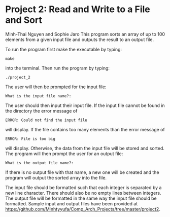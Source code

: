# Project 2: Read and Write to a File and Sort 

Minh-Thai Nguyen and Sophie Jaro
This program sorts an array of up to 100 elements from a given input file and outputs the result to an output file.

To run the program first make the executable by typing:

    make

into the terminal. Then run the program by typing:

    ./project_2

The user will then be prompted for the input file:

    What is the input file name?: 

The user should then input their input file. If the input file cannot be found in the directory the error message of

    ERROR: Could not find the input file
    
will display. If the file contains too many elements than the error message of

    ERROR: File is too big
 
will display. Otherwise, the data from the input file will be stored and sorted. The program will then prompt the user for an output file:

    What is the output file name?:
    
If there is no output file with that name, a new one will be created and the program will output the sorted array into the file. 

The input file should be formatted such that each integer is separated by a new line character. There should also be no empty lines between integers. The output file will be formatted in the same way the input file should be formatted. 
Sample input and output files have been provided at https://github.com/Minhtyyufa/Comp_Arch_Projects/tree/master/project2.


